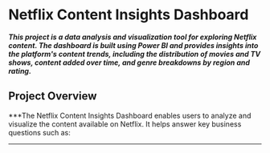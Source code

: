 # Netflix Content Insights Dashboard
***This project is a data analysis and visualization tool for exploring Netflix content. The dashboard is built using Power BI and provides insights into the platform's content trends, including the distribution of movies and TV shows, content added over time, and genre breakdowns by region and rating.***

## Project Overview
***The Netflix Content Insights Dashboard enables users to analyze and visualize the content available on Netflix. It helps answer key business questions such as: 
***
